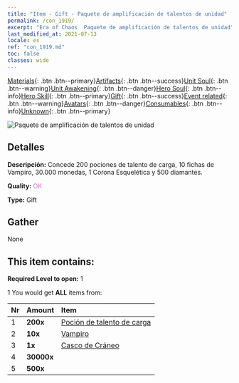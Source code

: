 ```yaml
---
title: "Item - Gift - Paquete de amplificación de talentos de unidad"
permalink: /con_1919/
excerpt: "Era of Chaos  Paquete de amplificación de talentos de unidad"
last_modified_at: 2021-07-13
locale: es
ref: "con_1919.md"
toc: false
classes: wide
---
```

 [Materials](/ItemsES/){: .btn .btn--primary}[Artifacts](/ItemsES/Artifacts/){: .btn .btn--success}[Unit Soul](/ItemsES/UnitSoul/){: .btn .btn--warning}[Unit Awakening](/ItemsES/UnitAwakening/){: .btn .btn--danger}[Hero Soul](/ItemsES/HeroSoul/){: .btn .btn--info}[Hero Skill](/ItemsES/HeroSkill/){: .btn .btn--primary}[Gift](/ItemsES/Gift/){: .btn .btn--success}[Event related](/ItemsES/Events/){: .btn .btn--warning}[Avatars](/ItemsES/Avatars/){: .btn .btn--danger}[Consumables](/ItemsES/Consumables/){: .btn .btn--info}[Unknown](/ItemsES/Unknown/){: .btn .btn--primary}

 ![Paquete de amplificación de talentos de unidad](/images/t/i_907542.png)

## Detalles
 **Descripción:** Concede 200 pociones de talento de carga, 10 fichas de Vampiro, 30.000 monedas, 1 Corona Esquelética y 500 diamantes.

 **Quality:** <span style="color: #DA70D6">OK</span>

 **Type:** Gift

## Gather

  None

## This item contains:

 **Required Level to open:** 1

 1 You would get **ALL** items  from:

  | Nr | Amount |     Item    |
  |:---|:-------|:------------|
  | 1 |  **200x** | [Poción de talento de carga](/ItemsES/con_788/) |  | 
  | 2 |  **10x** | [Vampiro](/ItemsES/unt_211/) |  | 
  | 3 |  **1x** | [Casco de Cráneo](/ItemsES/art_123/) |  | 
  | 4 |  **30000x** | <i class="fas fa-coins"/> |  | 
  | 5 |  **500x** | <i class="fas fa-gem"/> |  | 

